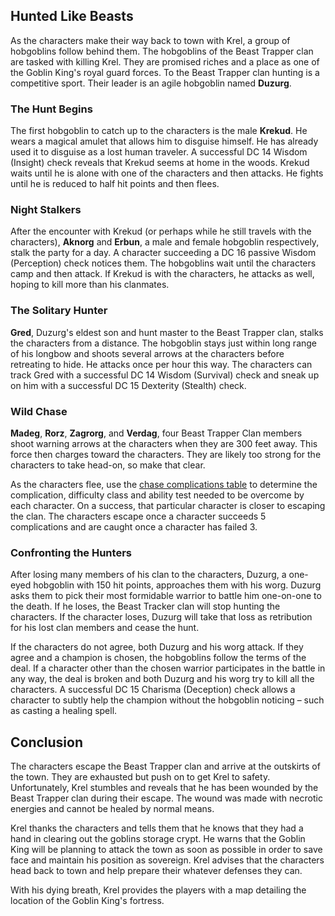 ## Hunted Like Beasts
As the characters make their way back to town with Krel, a group of hobgoblins follow behind them. The hobgoblins of the Beast Trapper clan are tasked with killing Krel. They are promised riches and a place as one of the Goblin King's royal guard forces. To the Beast Trapper clan hunting is a competitive sport. Their leader is an agile hobgoblin named **Duzurg**.

### The Hunt Begins
The first hobgoblin to catch up to the characters is the male **Krekud**. He wears a magical amulet that allows him to disguise himself. He has already used it to disguise as a lost human traveler. A successful DC 14 Wisdom (Insight) check reveals that Krekud seems at home in the woods. Krekud waits until he is alone with one of the characters and then attacks. He fights until he is reduced to half hit points and then flees.

### Night Stalkers
After the encounter with Krekud (or perhaps while he still travels with the characters), **Aknorg** and **Erbun**, a male and female hobgoblin respectively, stalk the party for a day. A character succeeding a DC 16 passive Wisdom (Perception) check notices them. The hobgoblins wait until the characters camp and then attack. If Krekud is with the characters, he attacks as well, hoping to kill more than his clanmates.

### The Solitary Hunter
**Gred**, Duzurg's eldest son and hunt master to the Beast Trapper clan, stalks the characters from a distance. The hobgoblin stays just within long range of his longbow and shoots several arrows at the characters before retreating to hide. He attacks once per hour this way. The characters can track Gred with a successful DC 14 Wisdom (Survival) check and sneak up on him with a successful DC 15 Dexterity (Stealth) check.

### Wild Chase
**Madeg**, **Rorz**, **Zagrorg**, and **Verdag**, four Beast Trapper Clan members shoot warning arrows at the characters when they are 300 feet away. This force then charges toward the characters. They are likely too strong for the characters to take head-on, so make that clear.

As the characters flee, use the [chase complications table]() to determine the complication, difficulty class and ability test needed to be overcome by each character. On a success, that particular character is closer to escaping the clan. The characters escape once a character succeeds 5 complications and are caught once a character has failed 3.

### Confronting the Hunters
After losing many members of his clan to the characters, Duzurg, a one-eyed hobgoblin with 150 hit points, approaches them with his worg. Duzurg asks them to pick their most formidable warrior to battle him one-on-one to the death. If he loses, the Beast Tracker clan will stop hunting the characters. If the character loses, Duzurg will take that loss as retribution for his lost clan members and cease the hunt.

If the characters do not agree, both Duzurg and his worg attack. If they agree and a champion is chosen, the hobgoblins follow the terms of the deal. If a character other than the chosen warrior participates in the battle in any way, the deal is broken and both Duzurg and his worg try to kill all the characters. A successful DC 15 Charisma (Deception) check allows a character to subtly help the champion without the hobgoblin noticing – such as casting a healing spell.

## Conclusion
The characters escape the Beast Trapper clan and arrive at the outskirts of the town. They are exhausted but push on to get Krel to safety. Unfortunately, Krel stumbles and reveals that he has been wounded by the Beast Trapper clan during their escape. The wound was made with necrotic energies and cannot be healed by normal means.

Krel thanks the characters and tells them that he knows that they had a hand in clearing out the goblins storage crypt. He warns that the Goblin King will be planning to attack the town as soon as possible in order to save face and maintain his position as sovereign. Krel advises that the characters head back to town and help prepare their whatever defenses they can.

With his dying breath, Krel provides the players with a map detailing the location of the Goblin King's fortress.
